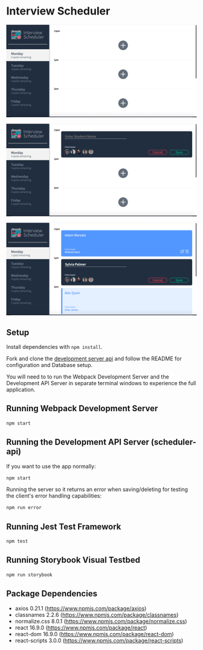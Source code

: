# Interview Scheduler

!["Day list sidebar with empty schedule and add appointment buttons"](https://github.com/MagicMark5/scheduler/blob/master/docs/day_list.png?raw=true)

!["Booking a new appointment"](https://github.com/MagicMark5/scheduler/blob/master/docs/appointment_form.png?raw=true)

!["Schedule with booked appointments and edit form"](https://github.com/MagicMark5/scheduler/blob/master/docs/schedule_view.png?raw=true)

## Setup

Install dependencies with `npm install`.

Fork and clone the [development server api](https://github.com/lighthouse-labs/scheduler-api) and follow the README for configuration and Database setup.

You will need to to run the Webpack Development Server and the Development API Server in separate terminal windows to experience the full application.

## Running Webpack Development Server

```sh
npm start
```

## Running the Development API Server (scheduler-api)

If you want to use the app normally:

```sh
npm start
```

Running the server so it returns an error when saving/deleting for testing the client's error handling capabilities:

```sh
npm run error
```

## Running Jest Test Framework

```sh
npm test
```

## Running Storybook Visual Testbed

```sh
npm run storybook
```

## Package Dependencies 

  * axios 0.21.1 (https://www.npmjs.com/package/axios)
  * classnames 2.2.6 (https://www.npmjs.com/package/classnames)
  * normalize.css 8.0.1 (https://www.npmjs.com/package/normalize.css)
  * react 16.9.0 (https://www.npmjs.com/package/react)
  * react-dom 16.9.0 (https://www.npmjs.com/package/react-dom)
  * react-scripts 3.0.0 (https://www.npmjs.com/package/react-scripts)


